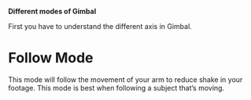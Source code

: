 
**Different modes of Gimbal**

First you have to understand the different axis in Gimbal.


# Follow Mode

This mode will follow the movement of your arm to
reduce shake in your footage. This mode is best when following a
subject that’s moving.




